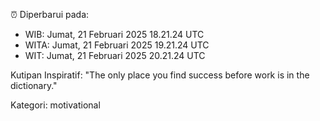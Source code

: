 ⏰ Diperbarui pada:
- WIB: Jumat, 21 Februari 2025 18.21.24 UTC
- WITA: Jumat, 21 Februari 2025 19.21.24 UTC
- WIT: Jumat, 21 Februari 2025 20.21.24 UTC

Kutipan Inspiratif:
"The only place you find success before work is in the dictionary."


Kategori: motivational


